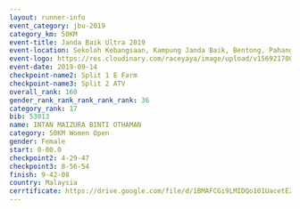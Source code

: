 ```yaml
---
layout: runner-info 
event_category: jbu-2019 
category_km: 50KM 
event-title: Janda Baik Ultra 2019 
event-location: Sekolah Kebangsaan, Kampung Janda Baik, Bentong, Pahang, Malaysia 
event-logo: https://res.cloudinary.com/raceyaya/image/upload/v1569217009/logo/janda-baik_vch1pc.jpg 
event-date: 2019-09-14 
checkpoint-name2: Split 1 E Farm 
checkpoint-name3: Split 2 ATV 
overall_rank: 160
gender_rank_rank_rank_rank_rank: 36
category_rank: 17
bib: 53013
name: INTAN MAIZURA BINTI OTHAMAN
category: 50KM Women Open
gender: Female
start: 0-00.0
checkpoint2: 4-29-47
checkpoint3: 8-56-54
finish: 9-42-08
country: Malaysia
cerrtificate: https://drive.google.com/file/d/1BMAFCGi9LMIDQo101UacetEZIYJkQ7yF/view?usp=sharing
---
```

